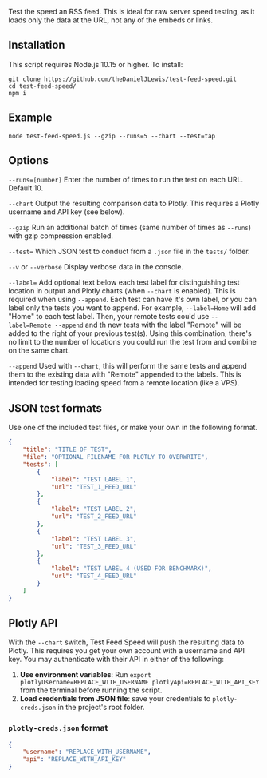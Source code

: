 Test the speed an RSS feed. This is ideal for raw server speed testing, as it loads only the data at the URL, not any of the embeds or links.

## Installation

This script requires Node.js 10.15 or higher. To install:

```shell
git clone https://github.com/theDanielJLewis/test-feed-speed.git
cd test-feed-speed/
npm i
```

## Example

```shell
node test-feed-speed.js --gzip --runs=5 --chart --test=tap
```

## Options

`--runs=[number]` Enter the number of times to run the test on each URL. Default 10.

`--chart` Output the resulting comparison data to Plotly. This requires a Plotly username and API key (see below).

`--gzip` Run an additional batch of times (same number of times as `--runs`) with gzip compression enabled.

`--test=` Which JSON test to conduct from a `.json` file in the `tests/` folder.

`--v` or `--verbose` Display verbose data in the console.

`--label=` Add optional text below each test label for distinguishing test location in output and Plotly charts (when `--chart` is enabled). This is required when using `--append`. Each test can have it's own label, or you can label only the tests you want to append. For example, `--label=Home` will add "Home" to each test label. Then, your remote tests could use `--label=Remote --append` and th new tests with the label "Remote" will be added to the right of your previous test(s). Using this combination, there's no limit to the number of locations you could run the test from and combine on the same chart.

`--append` Used with `--chart`, this will perform the same tests and append them to the existing data with "Remote" appended to the labels. This is intended for testing loading speed from a remote location (like a VPS).

## JSON test formats

Use one of the included test files, or make your own in the following format.

```json
{
    "title": "TITLE OF TEST",
    "file": "OPTIONAL FILENAME FOR PLOTLY TO OVERWRITE",
    "tests": [
        {
            "label": "TEST LABEL 1",
            "url": "TEST_1_FEED_URL"
        },
        {
            "label": "TEST LABEL 2",
            "url": "TEST_2_FEED_URL"
        },
        {
            "label": "TEST LABEL 3",
            "url": "TEST_3_FEED_URL"
        },
        {
            "label": "TEST LABEL 4 (USED FOR BENCHMARK)",
            "url": "TEST_4_FEED_URL"
        }
    ]
}
```

## Plotly API

With the `--chart` switch, Test Feed Speed will push the resulting data to Plotly. This requires you get your own account with a username and API key. You may authenticate with their API in either of the following:

1. **Use environment variables**: Run `export plotlyUsername=REPLACE_WITH_USERNAME plotlyApi=REPLACE_WITH_API_KEY` from the terminal before running the script.
2. **Load credentials from JSON file**: save your credentials to `plotly-creds.json` in the project's root folder. 

### `plotly-creds.json` format
```json
{
    "username": "REPLACE_WITH_USERNAME",
    "api": "REPLACE_WITH_API_KEY"
}
```
